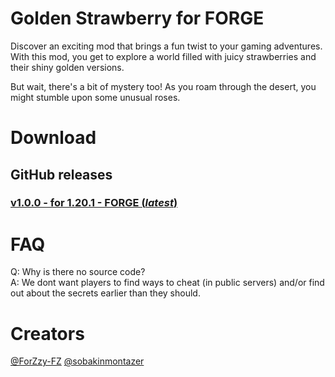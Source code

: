 # Golden Strawberry for FORGE
Discover an exciting mod that brings a fun twist to your gaming adventures. With this mod, you get to explore a world filled with juicy strawberries and their shiny golden versions.

But wait, there's a bit of mystery too! As you roam through the desert, you might stumble upon some unusual roses.

# Download
## GitHub releases
### [v1.0.0 - for 1.20.1 - FORGE (*latest*)]()

# FAQ
Q: Why is there no source code?<br />
A: We dont want players to find ways to cheat (in public servers) and/or find out about the secrets earlier than they should.



# Creators
[@ForZzy-FZ](https://github.com/ForZzy-FZ)
[@sobakinmontazer](https://github.com/sobakinmontazer)
